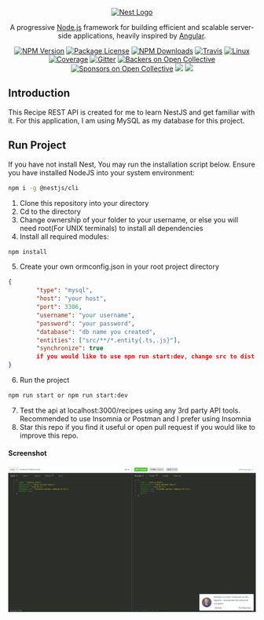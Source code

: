 <p align="center">
  <a href="http://nestjs.com/" target="blank"><img src="https://nestjs.com/img/logo_text.svg" width="320" alt="Nest Logo" /></a>
</p>

[travis-image]: https://api.travis-ci.org/nestjs/nest.svg?branch=master
[travis-url]: https://travis-ci.org/nestjs/nest
[linux-image]: https://img.shields.io/travis/nestjs/nest/master.svg?label=linux
[linux-url]: https://travis-ci.org/nestjs/nest
  
  <p align="center">A progressive <a href="http://nodejs.org" target="blank">Node.js</a> framework for building efficient and scalable server-side applications, heavily inspired by <a href="https://angular.io" target="blank">Angular</a>.</p>
    <p align="center">
<a href="https://www.npmjs.com/~nestjscore"><img src="https://img.shields.io/npm/v/@nestjs/core.svg" alt="NPM Version" /></a>
<a href="https://www.npmjs.com/~nestjscore"><img src="https://img.shields.io/npm/l/@nestjs/core.svg" alt="Package License" /></a>
<a href="https://www.npmjs.com/~nestjscore"><img src="https://img.shields.io/npm/dm/@nestjs/core.svg" alt="NPM Downloads" /></a>
<a href="https://travis-ci.org/nestjs/nest"><img src="https://api.travis-ci.org/nestjs/nest.svg?branch=master" alt="Travis" /></a>
<a href="https://travis-ci.org/nestjs/nest"><img src="https://img.shields.io/travis/nestjs/nest/master.svg?label=linux" alt="Linux" /></a>
<a href="https://coveralls.io/github/nestjs/nest?branch=master"><img src="https://coveralls.io/repos/github/nestjs/nest/badge.svg?branch=master#5" alt="Coverage" /></a>
<a href="https://gitter.im/nestjs/nestjs?utm_source=badge&utm_medium=badge&utm_campaign=pr-badge&utm_content=body_badge"><img src="https://badges.gitter.im/nestjs/nestjs.svg" alt="Gitter" /></a>
<a href="https://opencollective.com/nest#backer"><img src="https://opencollective.com/nest/backers/badge.svg" alt="Backers on Open Collective" /></a>
<a href="https://opencollective.com/nest#sponsor"><img src="https://opencollective.com/nest/sponsors/badge.svg" alt="Sponsors on Open Collective" /></a>
  <a href="https://paypal.me/kamilmysliwiec"><img src="https://img.shields.io/badge/Donate-PayPal-dc3d53.svg"/></a>
  <a href="https://twitter.com/nestframework"><img src="https://img.shields.io/twitter/follow/nestframework.svg?style=social&label=Follow"></a>
</p>

## Introduction

This Recipe REST API is created for me to learn NestJS and get familiar with it. For this application, I am using MySQL as my database for this project. 

## Run Project

If you have not install Nest, You may run the installation script below. Ensure you have installed NodeJS into your system environment:
```sh
npm i -g @nestjs/cli
```

1. Clone this repository into your directory
2. Cd to the directory
3. Change ownership of your folder to your username, or else you will need root(For UNIX terminals) to install all dependencies
4. Install all required modules:

```sh
npm install
``` 
5. Create your own ormconfig.json in your root project directory
```json
{
        "type": "mysql",
        "host": "your host",
        "port": 3306,
        "username": "your username",
        "password": "your password",
        "database": "db name you created", 
        "entities": ["src/**/*.entity{.ts,.js}"],
        "synchronize": true
        if you would like to use npm run start:dev, change src to dist
}
```
6. Run the project
```sh
npm run start or npm run start:dev
```
7. Test the api at localhost:3000/recipes using any 3rd party API tools. Recommended to use Insomnia or Postman and I prefer using Insomnia
8. Star this repo if you find it useful or open pull request if you would like to improve this repo.

#### Screenshot

![Insomnia](insomnia_result.png)